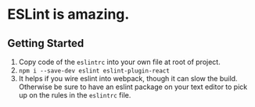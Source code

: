 # ESLint is amazing.

## Getting Started
1. Copy code of the `eslintrc` into your own file at root of project.
2. `npm i --save-dev eslint eslint-plugin-react`
3. It helps if you wire eslint into webpack, though it can slow the build. Otherwise be sure to have an eslint package on your text editor to pick up on the rules in the `eslintrc` file. 
